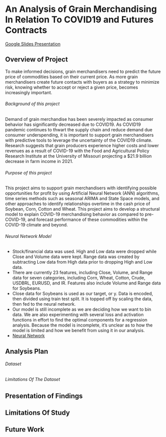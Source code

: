 # An Analysis of Grain Merchandising In Relation To COVID19 and Futures Contracts

[Google Slides Presentation](https://docs.google.com/presentation/d/1lX-Z_V_9o-AszHN1m9Lmd9607_SnTwXcho3M-1k3lOM/edit#slide=id.p) 

## Overview of Project
To make informed decisions, grain merchandisers need to predict the future price of commodities based on their current price. As more grain merchandisers create future contacts with buyers as a strategy to minimize risk, knowing whether to accept or reject a given price, becomes increasingly important.
###### Background of this project 
Demand of grain merchandise has been severely impacted as consumer behavior has significantly decreased due to COVID19. As COVID19 pandemic continues to thwart the supply chain and reduce demand due consumer underspending, it is important to support grain merchandisers with predictive tools to leverage the uncertainty of the COVID19 climate. 
Research suggests that grain producers experience higher costs and lower revenues as a result of COVID-19 with the Food and Agricultural Policy Research Institute at the University of Missouri projecting a $21.9 billion decrease in farm income in 2021.
###### Purpose of this project
This project aims to support grain merchandisers with identifying possible opportunities for profit by using Artificial Neural Network (ANN) algorithms, time series methods such as seasonal ARIMA and State Space models, and other approaches to identify relationships overtime in the cash price of Soybean, Corn, Cotton and Wheat. 
This project aims to develop a structural model to explain COVID-19 merchandising behavior as compared to pre-COVID-19, and forecast performance of these commodities within the COVID-19 climate and beyond.

###### Neural Network Model
- Stock/financial data was used. High and Low data were dropped while Close and Volume data were kept. Range data was created by subtracting Low data from High data prior to dropping High and Low data.<br>
- There are currently 23 features, including Close, Volume, and Range data for seven categories, including Corn, Wheat, Cotton, Crude, USDBRL, EURUSD, and IR. Features also include Volume and Range data for Soybeans.<br>
- Close data for Soybeans is used as our target, or y. Data is encoded, then divided using train test split. It is topped off by scaling the data, then fed to the neural network.<br>
- Our model is still incomplete as we are deciding how we want to bin data. We are also experimenting with several loss and activation functions in effort to find the optimal components for a regression analysis. Because the model is incomplete, it’s unclear as to how the model is limited and how we benefit from using it in our analysis.<br>
- [Neural Network](https://github.com/ChrisBarton107/Group_Project/blob/main/NeuralNet_PriceData.ipynb)<br>
## Analysis Plan
###### Dataset
###### Limitations Of The Dataset
## Presentation of Findings
## Limitations Of Study
## Future Work

